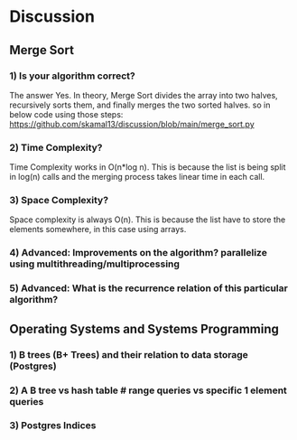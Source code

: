 # Discussion

## Merge Sort
### 1) Is your algorithm correct?
The answer Yes. In theory, Merge Sort divides the array into two halves, recursively sorts them, and finally merges the two sorted halves. so in below code using those steps:
https://github.com/skamal13/discussion/blob/main/merge_sort.py


### 2) Time Complexity?
Time Complexity works in O(n*log n). This is because the list is being split in log(n) calls and the merging process takes linear time in each call.

### 3) Space Complexity?
Space complexity is always O(n). This is because the list have to store the elements somewhere, in this case using arrays.

### 4) Advanced: Improvements on the algorithm? parallelize using multithreading/multiprocessing

### 5) Advanced: What is the recurrence relation of this particular algorithm?

## Operating Systems and Systems Programming

### 1) B trees (B+ Trees) and their relation to data storage (Postgres)

### 2) A B tree vs hash table # range queries vs specific 1 element queries

### 3) Postgres Indices
